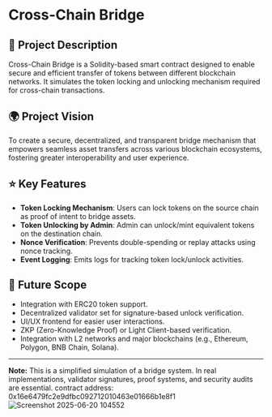 # Cross-Chain Bridge

## 📌 Project Description
Cross-Chain Bridge is a Solidity-based smart contract designed to enable secure and efficient transfer of tokens between different blockchain networks. It simulates the token locking and unlocking mechanism required for cross-chain transactions.

## 🌍 Project Vision
To create a secure, decentralized, and transparent bridge mechanism that empowers seamless asset transfers across various blockchain ecosystems, fostering greater interoperability and user experience.

## ⭐ Key Features
- **Token Locking Mechanism**: Users can lock tokens on the source chain as proof of intent to bridge assets.
- **Token Unlocking by Admin**: Admin can unlock/mint equivalent tokens on the destination chain.
- **Nonce Verification**: Prevents double-spending or replay attacks using nonce tracking.
- **Event Logging**: Emits logs for tracking token lock/unlock activities.

## 🔭 Future Scope
- Integration with ERC20 token support.
- Decentralized validator set for signature-based unlock verification.
- UI/UX frontend for easier user interactions.
- ZKP (Zero-Knowledge Proof) or Light Client-based verification.
- Integration with L2 networks and major blockchains (e.g., Ethereum, Polygon, BNB Chain, Solana).

---

**Note:** This is a simplified simulation of a bridge system. In real implementations, validator signatures, proof systems, and security audits are essential.
contract address: 0x16e6479fc2e9dfbc092712010463e01666b1e8f1
![Screenshot 2025-06-20 104552](https://github.com/user-attachments/assets/9dddbc58-cbbc-4aa6-a737-52aba38586b3)
